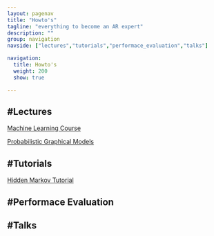 ```yaml
---
layout: pagenav
title: "Howto's"
tagline: "everything to become an AR expert"
description: ""
group: navigation
navside: ["lectures","tutorials","performace_evaluation","talks"]

navigation:
  title: Howto's
  weight: 200
  show: true

---
```


#Lectures
---

[Machine Learning Course](https://www.coursera.org/course/ml)

[Probabilistic Graphical Models](https://www.coursera.org/course/pgm)

#Tutorials
---

[Hidden Markov Tutorial](https://github.com/kkai/ml_tutorials)

#Performace Evaluation
---

#Talks
---

